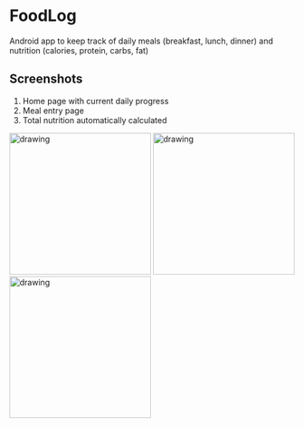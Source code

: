 # FoodLog
Android app to keep track of daily meals (breakfast, lunch, dinner) and nutrition (calories, protein, carbs, fat)

## Screenshots

1. Home page with current daily progress
2. Meal entry page
3. Total nutrition automatically calculated

<img src="https://i.imgur.com/71vW1WO.png" alt="drawing" width="250"/> <img src="https://i.imgur.com/uHSWng3.png" alt="drawing" width="250"/> <img src="https://i.imgur.com/ABjNAvd.png" alt="drawing" width="250"/>
